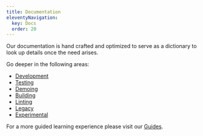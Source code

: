 ```yaml
---
title: Documentation
eleventyNavigation:
  key: Docs
  order: 20
---
```


Our documentation is hand crafted and optimized to serve as a dictionary to look up details once the need arises.

Go deeper in the following areas:

- [Development](./development/generator.md)
- [Testing](./testing/testing-package.md)
- [Demoing](./demoing/storybook.md)
- [Building](./building/overview.md)
- [Linting](./linting/eslint-plugin-lit-a11y/overview.md)
- [Legacy](./legacy/legacy-projects.md)
- [Experimental](./experimental/mdjs.md)

For a more guided learning experience please visit our [Guides](../guides/).
